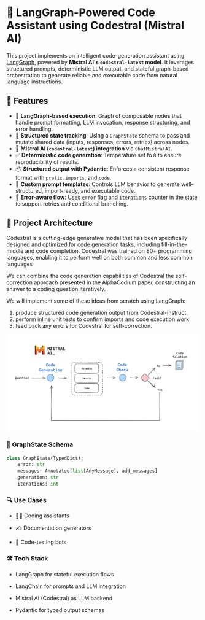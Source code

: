 # 🧠 LangGraph-Powered Code Assistant using Codestral (Mistral AI)

This project implements an intelligent code-generation assistant using [LangGraph](https://github.com/langchain-ai/langgraph), powered by **Mistral AI's `codestral-latest` model**. It leverages structured prompts, deterministic LLM output, and stateful graph-based orchestration to generate reliable and executable code from natural language instructions.


## 🚀 Features

- 🔁 **LangGraph-based execution**: Graph of composable nodes that handle prompt formatting, LLM invocation, response structuring, and error handling.
- 🔐 **Structured state tracking**: Using a `GraphState` schema to pass and mutate shared data (inputs, responses, errors, retries) across nodes.
- 🧠 **Mistral AI (`codestral-latest`) integration** via `ChatMistralAI`.
- ✅ **Deterministic code generation**: Temperature set to `0` to ensure reproducibility of results.
- 📦 **Structured output with Pydantic**: Enforces a consistent response format with `prefix`, `imports`, and `code`.
- 💬 **Custom prompt templates**: Controls LLM behavior to generate well-structured, import-ready, and executable code.
- 🔄 **Error-aware flow**: Uses `error` flag and `iterations` counter in the state to support retries and conditional branching.


## 🧱 Project Architecture

Codestral is a cutting-edge generative model that has been specifically designed and optimized for code generation tasks, including fill-in-the-middle and code completion. Codestral was trained on 80+ programming languages, enabling it to perform well on both common and less common languages

We can combine the code generation capabilities of Codestral the self-correction approach presented in the AlphaCodium paper, constructing an answer to a coding question iteratively.

We will implement some of these ideas from scratch using LangGraph:
1) produce structured code generation output from Codestral-instruct
2) perform inline unit tests to confirm imports and code execution work
3) feed back any errors for Codestral for self-correction.

![alt text](image.png)

### 📁 GraphState Schema

```python
class GraphState(TypedDict):
    error: str
    messages: Annotated[list[AnyMessage], add_messages]
    generation: str
    iterations: int
```

### 🔍 Use Cases
 - 🧑‍💻 Coding assistants

 - ✍️ Documentation generators

 - 🧪 Code-testing bots

### 🛠️ Tech Stack
 - LangGraph for stateful execution flows

 - LangChain for prompts and LLM integration

 - Mistral AI (Codestral) as LLM backend

 - Pydantic for typed output schemas

